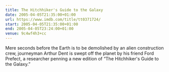 ```yaml
---
title: The Hitchhiker's Guide to the Galaxy
date: 2005-04-05T21:35:00+01:00
url: https://www.imdb.com/title/tt0371724/
start: 2005-04-05T21:35:00+01:00
end: 2005-04-05T23:24:00+01:00
venue: 9c4wf4h3+cc
---
```

Mere seconds before the Earth is to be demolished by an alien construction crew, journeyman Arthur Dent is swept off the planet by his friend Ford Prefect, a researcher penning a new edition of “The Hitchhiker's Guide to the Galaxy.”
